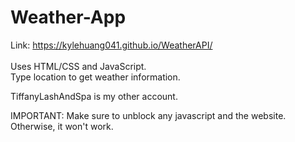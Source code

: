 # Weather-App
Link: https://kylehuang041.github.io/WeatherAPI/<br><br>
Uses HTML/CSS and JavaScript.<br>
Type location to get weather information.<br>

TiffanyLashAndSpa is my other account.<br>

IMPORTANT: Make sure to unblock any javascript and the website. Otherwise, it won't work.
